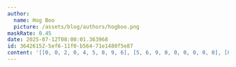 ```yaml
---
author:
  name: Hog Boo
  picture: /assets/blog/authors/hogboo.png
maskRate: 0.45
date: 2025-07-12T08:00:01.363968
id: 36426152-5ef6-11f0-b564-71e1480f5e87
content: '[[0, 0, 2, 0, 4, 5, 8, 9, 6], [5, 6, 9, 0, 0, 0, 0, 0, 0], [8, 0, 4, 0, 6, 0, 2, 0, 5], [0, 2, 0, 6, 7, 9, 0, 4, 8], [0, 5, 7, 8, 0, 0, 0, 6, 9], [0, 0, 0, 0, 0, 3, 1, 2, 7], [2, 0, 5, 7, 0, 0, 0, 0, 3], [9, 8, 0, 5, 3, 0, 7, 1, 2], [0, 7, 1, 2, 9, 8, 0, 0, 0]]'
---
```

